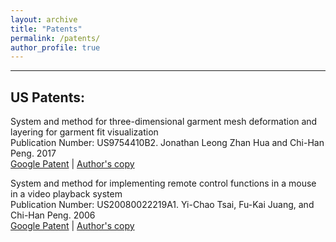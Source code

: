 ```yaml
---
layout: archive
title: "Patents"
permalink: /patents/
author_profile: true
---
```


<hr>

<h2>US Patents:</h2>

<p>System and method for three-dimensional garment mesh deformation and layering for garment fit visualization<br>
Publication Number: US9754410B2. Jonathan Leong Zhan Hua and Chi-Han Peng. 2017<br>
<a href="https://patents.google.com/patent/US9754410B2">Google Patent</a>&nbsp;|&nbsp;<a href="\files\US9754410.pdf">Author's copy</a>
</p>

<p>System and method for implementing remote control functions in a mouse in a video playback system<br>
Publication Number: US20080022219A1. Yi-Chao Tsai, Fu-Kai Juang, and Chi-Han Peng. 2006<br>
<a href="https://patents.google.com/patent/US20080022219A1/en?oq=US20080022219A1">Google Patent</a>&nbsp;|&nbsp;<a href="\files\US20080022219A1.pdf">Author's copy</a>
</p>